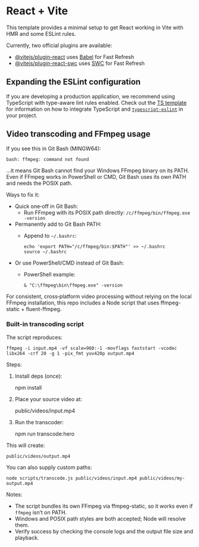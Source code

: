 # React + Vite

This template provides a minimal setup to get React working in Vite with HMR and some ESLint rules.

Currently, two official plugins are available:

- [@vitejs/plugin-react](https://github.com/vitejs/vite-plugin-react/blob/main/packages/plugin-react) uses [Babel](https://babeljs.io/) for Fast Refresh
- [@vitejs/plugin-react-swc](https://github.com/vitejs/vite-plugin-react/blob/main/packages/plugin-react-swc) uses [SWC](https://swc.rs/) for Fast Refresh

## Expanding the ESLint configuration

If you are developing a production application, we recommend using TypeScript with type-aware lint rules enabled. Check out the [TS template](https://github.com/vitejs/vite/tree/main/packages/create-vite/template-react-ts) for information on how to integrate TypeScript and [`typescript-eslint`](https://typescript-eslint.io) in your project.


## Video transcoding and FFmpeg usage

If you see this in Git Bash (MINGW64):

    bash: ffmpeg: command not found

…it means Git Bash cannot find your Windows FFmpeg binary on its PATH. Even if FFmpeg works in PowerShell or CMD, Git Bash uses its own PATH and needs the POSIX path.

Ways to fix it:

- Quick one‑off in Git Bash:
  - Run FFmpeg with its POSIX path directly: `/c/ffmpeg/bin/ffmpeg.exe -version`
- Permanently add to Git Bash PATH:
  - Append to `~/.bashrc`:
    
        echo 'export PATH="/c/ffmpeg/bin:$PATH"' >> ~/.bashrc
        source ~/.bashrc

- Or use PowerShell/CMD instead of Git Bash:
  - PowerShell example:
    
        & "C:\ffmpeg\bin\ffmpeg.exe" -version

For consistent, cross‑platform video processing without relying on the local FFmpeg installation, this repo includes a Node script that uses ffmpeg-static + fluent-ffmpeg.

### Built-in transcoding script

The script reproduces:

    ffmpeg -i input.mp4 -vf scale=960:-1 -movflags faststart -vcodec libx264 -crf 20 -g 1 -pix_fmt yuv420p output.mp4

Steps:

1) Install deps (once):

    npm install

2) Place your source video at:

    public/videos/input.mp4

3) Run the transcoder:

    npm run transcode:hero

This will create:

    public/videos/output.mp4

You can also supply custom paths:

    node scripts/transcode.js public/videos/input.mp4 public/videos/my-output.mp4

Notes:
- The script bundles its own FFmpeg via ffmpeg-static, so it works even if `ffmpeg` isn’t on PATH.
- Windows and POSIX path styles are both accepted; Node will resolve them.
- Verify success by checking the console logs and the output file size and playback.
